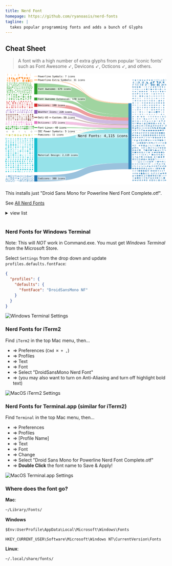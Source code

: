 ```yaml
---
title: Nerd Font
homepage: https://github.com/ryanoasis/nerd-fonts
tagline: |
  takes popular programming fonts and adds a bunch of Glyphs
---
```


## Cheat Sheet

> A font with a high number of extra glyphs from popular 'iconic fonts' such as
> Font Awesome ➶, Devicons ➶, Octicons ➶, and others.

![](https://github.com/ryanoasis/nerd-fonts/raw/v2.3.3/images/sankey-glyphs-combined-diagram.svg)

This installs just "Droid Sans Mono for Powerline Nerd Font Complete.otf".

See [All Nerd Fonts](https://www.nerdfonts.com/font-downloads)

<details>
<summary>
view list
</summary>

- [3270 Nerd Font](https://github.com/ryanoasis/nerd-fonts/blob/v2.3.3/patched-fonts/3270)
- [Agave](https://github.com/ryanoasis/nerd-fonts/blob/v2.3.3/patched-fonts/Agave)
- [Anonymice Nerd Font](https://github.com/ryanoasis/nerd-fonts/blob/v2.3.3/patched-fonts/AnonymousPro)
- [Arimo](https://github.com/ryanoasis/nerd-fonts/blob/v2.3.3/patched-fonts/Arimo)
- [Aurulent Sans Mono Nerd Font](https://github.com/ryanoasis/nerd-fonts/blob/v2.3.3/patched-fonts/AurulentSansMono)
- [BigBlueTerminal](https://github.com/ryanoasis/nerd-fonts/blob/v2.3.3/patched-fonts/BigBlueTerminal)
- [Bitstream Vera Sans Mono Nerd Font](https://github.com/ryanoasis/nerd-fonts/blob/v2.3.3/patched-fonts/BitstreamVeraSansMono)
- [Blex\*](https://github.com/ryanoasis/nerd-fonts/blob/v2.3.3/patched-fonts/IBMPlexMono)
- [Caskaydia Cove Nerd Font\*](https://github.com/ryanoasis/nerd-fonts/blob/v2.3.3/patched-fonts/CascadiaCode)
- [Code New Roman Nerd Font](https://github.com/ryanoasis/nerd-fonts/blob/v2.3.3/patched-fonts/CodeNewRoman)
- [Cousine Nerd Font](https://github.com/ryanoasis/nerd-fonts/blob/v2.3.3/patched-fonts/Cousine)
- [DaddyTimeMono](https://github.com/ryanoasis/nerd-fonts/blob/v2.3.3/patched-fonts/DaddyTimeMono)
- [DejaVu Sans Mono Nerd Font](https://github.com/ryanoasis/nerd-fonts/blob/v2.3.3/patched-fonts/DejaVuSansMono)
- [Droid Sans Mono Nerd Font](https://github.com/ryanoasis/nerd-fonts/blob/v2.3.3/patched-fonts/DroidSansMono)
- [Fantasque Sans Nerd Font](https://github.com/ryanoasis/nerd-fonts/blob/v2.3.3/patched-fonts/FantasqueSansMono)
- [Fira Code Nerd Font](https://github.com/ryanoasis/nerd-fonts/blob/v2.3.3/patched-fonts/FiraCode)
- [Fira Mono Nerd Font](https://github.com/ryanoasis/nerd-fonts/blob/v2.3.3/patched-fonts/FiraMono)
- [Go Mono Nerd Font](https://github.com/ryanoasis/nerd-fonts/blob/v2.3.3/patched-fonts/Go-Mono)
- [Gohu Nerd Font](https://github.com/ryanoasis/nerd-fonts/blob/v2.3.3/patched-fonts/Gohu)
- [Hack Nerd Font](https://github.com/ryanoasis/nerd-fonts/blob/v2.3.3/patched-fonts/Hack)
- [Hasklug Nerd Font\*](https://github.com/ryanoasis/nerd-fonts/blob/v2.3.3/patched-fonts/Hasklig)
- [Heavy Data Mono Nerd Font](https://github.com/ryanoasis/nerd-fonts/blob/v2.3.3/patched-fonts/HeavyData)
- [Hermut Nerd Font](https://github.com/ryanoasis/nerd-fonts/blob/v2.3.3/patched-fonts/Hermit)
- [iM-Writing\*](https://github.com/ryanoasis/nerd-fonts/blob/v2.3.3/patched-fonts/iA-Writer)
- [Inconsolata Nerd Font](https://github.com/ryanoasis/nerd-fonts/blob/v2.3.3/patched-fonts/Inconsolata)
- [Inconsolata Go Nerd Font](https://github.com/ryanoasis/nerd-fonts/blob/v2.3.3/patched-fonts/InconsolataGo)
- [Inconsolata LGC Nerd Font](https://github.com/ryanoasis/nerd-fonts/blob/v2.3.3/patched-fonts/InconsolataLGC)
- [Iosevka Nerd Font](https://github.com/ryanoasis/nerd-fonts/blob/v2.3.3/patched-fonts/Iosevka)
- [JetBrains Mono](https://github.com/ryanoasis/nerd-fonts/blob/v2.3.3/patched-fonts/JetBrainsMono)
- [Lekton Nerd Font](https://github.com/ryanoasis/nerd-fonts/blob/v2.3.3/patched-fonts/Lekton)
- [Literation Mono Nerd Font\*](https://github.com/ryanoasis/nerd-fonts/blob/v2.3.3/patched-fonts/LiberationMono)
- [Meslo Nerd Font](https://github.com/ryanoasis/nerd-fonts/blob/v2.3.3/patched-fonts/Meslo)
- [Monofur Nerd Font](https://github.com/ryanoasis/nerd-fonts/blob/v2.3.3/patched-fonts/Monofur)
- [Monoid Nerd Font](https://github.com/ryanoasis/nerd-fonts/blob/v2.3.3/patched-fonts/Monoid)
- [Mononoki Nerd Font](https://github.com/ryanoasis/nerd-fonts/blob/v2.3.3/patched-fonts/Mononoki)
- [M+ (MPlus) Nerd Font](https://github.com/ryanoasis/nerd-fonts/blob/v2.3.3/patched-fonts/MPlus)
- [Noto](https://github.com/ryanoasis/nerd-fonts/blob/v2.3.3/patched-fonts/Noto)
- [OpenDyslexic](https://github.com/ryanoasis/nerd-fonts/blob/v2.3.3/patched-fonts/OpenDyslexic)
- [Overpass](https://github.com/ryanoasis/nerd-fonts/blob/v2.3.3/patched-fonts/Overpass)
- [ProFont (Windows tweaked) Nerd Font](https://github.com/ryanoasis/nerd-fonts/blob/v2.3.3/patched-fonts/ProFont)
- [ProFont (x11) Nerd Font](https://github.com/ryanoasis/nerd-fonts/blob/v2.3.3/patched-fonts/ProFont)
- [ProggyClean Nerd Font](https://github.com/ryanoasis/nerd-fonts/blob/v2.3.3/patched-fonts/ProggyClean)
- [Roboto Mono](https://github.com/ryanoasis/nerd-fonts/blob/v2.3.3/patched-fonts/RobotoMono)
- [Sauce Code Nerd Font](https://github.com/ryanoasis/nerd-fonts/blob/v2.3.3/patched-fonts/SourceCodePro)
- [Shure Tech Mono Nerd Font\*](https://github.com/ryanoasis/nerd-fonts/blob/v2.3.3/patched-fonts/ShareTechMono)
- [Space Mono Nerd Font](https://github.com/ryanoasis/nerd-fonts/blob/v2.3.3/patched-fonts/SpaceMono)
- [Terminess Nerd Font\*](https://github.com/ryanoasis/nerd-fonts/blob/v2.3.3/patched-fonts/Terminus)
- [Tinos](https://github.com/ryanoasis/nerd-fonts/blob/v2.3.3/patched-fonts/Tinos)
- [Ubuntu Nerd Font](https://github.com/ryanoasis/nerd-fonts/blob/v2.3.3/patched-fonts/Ubuntu)
- [Ubuntu Mono Nerd Font](https://github.com/ryanoasis/nerd-fonts/blob/v2.3.3/patched-fonts/UbuntuMono)
- [Victor Mono](https://github.com/ryanoasis/nerd-fonts/blob/v2.3.3/patched-fonts/VictorMono)

<!--
// https://github.com/ryanoasis/nerd-fonts
var list = [];
$$('table tr td:first-child').forEach(function (el) {
  list.push('[' + el.innerText + '](' + el.querySelector('[href]').href + ')')
});
console.log(list.join('\n  -'));
-->

</details>

<br/>

### Nerd Fonts for Windows Terminal

Note: This will _NOT_ work in Command.exe. You must get _Windows Terminal_ from
the Microsoft Store.

Select `Settings` from the drop down and update `profiles.defaults.fontFace`:

```json
{
  "profiles": {
    "defaults": {
      "fontFace": "DroidSansMono NF"
    }
  }
}
```

![Windows Terminal Settings](https://i.imgur.com/4RgK6s9.png 'lsd using The Nerd Font in Windows Terminal')

### Nerd Fonts for iTerm2

Find `iTerm2` in the top Mac menu, then...

- => Preferences (`Cmd ⌘ + ,`)
- => Profiles
- => Text
- => Font
- => Select "DroidSansMono Nerd Font"
- => (you may also want to turn on Anti-Aliasing and turn off highlight bold
  text)

![MacOS iTerm2 Settings](https://i.imgur.com/OUSOEIA.png 'how to select The Nerd Font in Terminal.app')

### Nerd Fonts for Terminal.app (similar for iTerm2)

Find `Terminal` in the top Mac menu, then...

- => Preferences
- => Profiles
- => [Profile Name]
- => Text
- => Font
- => Change
- => Select "Droid Sans Mono for Powerline Nerd Font Complete.otf"
- => **Double Click** the font name to Save & Apply!

![MacOS Terminal.app Settings](https://i.imgur.com/zNrfJBa.png 'how to select The Nerd Font in Terminal.app')

### Where does the font go?

**Mac**:

```sh
~/Library/Fonts/
```

**Windows**

```pwsh
$Env:UserProfile\AppData\Local\Microsoft\Windows\Fonts
```

```reg
HKEY_CURRENT_USER\Software\Microsoft\Windows NT\CurrentVersion\Fonts
```

**Linux**:

```sh
~/.local/share/fonts/
```
